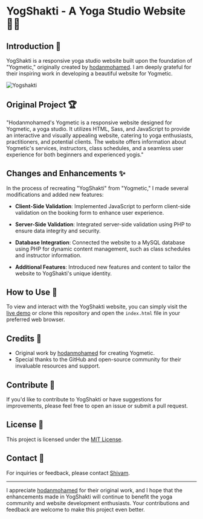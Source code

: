 # YogShakti - A Yoga Studio Website 🧘‍♂️

## Introduction 🌟

YogShakti is a responsive yoga studio website built upon the foundation of "Yogmetic," originally created by [hodanmohamed](https://github.com/hodanmohamed). I am deeply grateful for their inspiring work in developing a beautiful website for Yogmetic.

![Yogshakti](https://github.com/Shivam171/YogShakti/assets/66107248/ccde5f14-75ea-4ff2-9dd1-be58197fb4b2)


## Original Project 🏆
"Hodanmohamed's Yogmetic is a responsive website designed for Yogmetic, a yoga studio. It utilizes HTML, Sass, and JavaScript to provide an interactive and visually appealing website, catering to yoga enthusiasts, practitioners, and potential clients. The website offers information about Yogmetic's services, instructors, class schedules, and a seamless user experience for both beginners and experienced yogis."

## Changes and Enhancements ✨

In the process of recreating "YogShakti" from "Yogmetic," I made several modifications and added new features:

- **Client-Side Validation**: Implemented JavaScript to perform client-side validation on the booking form to enhance user experience.

- **Server-Side Validation**: Integrated server-side validation using PHP to ensure data integrity and security.

- **Database Integration**: Connected the website to a MySQL database using PHP for dynamic content management, such as class schedules and instructor information.

- **Additional Features**: Introduced new features and content to tailor the website to YogShakti's unique identity.

## How to Use 🚀

To view and interact with the YogShakti website, you can simply visit the [live demo](URL_HERE) or clone this repository and open the `index.html` file in your preferred web browser.

## Credits 🙏

- Original work by [hodanmohamed](https://github.com/hodanmohamed) for creating Yogmetic.
- Special thanks to the GitHub and open-source community for their invaluable resources and support.

## Contribute 🤝

If you'd like to contribute to YogShakti or have suggestions for improvements, please feel free to open an issue or submit a pull request.

## License 📜

This project is licensed under the [MIT License](LICENSE).

## Contact 📧

For inquiries or feedback, please contact [Shivam](mailto:shiv.op@gmail.com).

---

I appreciate [hodanmohamed](https://github.com/hodanmohamed) for their original work, and I hope that the enhancements made in YogShakti will continue to benefit the yoga community and website development enthusiasts. Your contributions and feedback are welcome to make this project even better.
